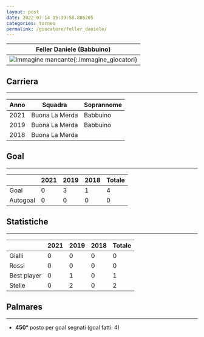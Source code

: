 ```yaml
---
layout: post
date: 2022-07-14 15:39:58.886205
categories: torneo
permalink: /giocatore/feller_daniele/
---
```

<link rel='stylesheets' href='./../assets/giocatori.css'>

| Feller Daniele (Babbuino) |
|:-----:|
| ![Immagine mancante]('./../../assets/giocatori/feller_daniele.png){:.immagine_giocatori} |


## Carriera
----

|Anno|Squadra|Soprannome|
|:---:|---|---|
|2021|Buona La Merda|Babbuino|
|2019|Buona La Merda|Babbuino|
|2018|Buona La Merda||


## Goal
----

| |2021|2019|2018| Totale |
|---|---|---|---|---|
|Goal|0|3|1|4|
|Autogoal|0|0|0|0|


## Statistiche
----

| |2021|2019|2018| Totale |
|---|---|---|---|---|
|Gialli|0|0|0|0|
|Rossi|0|0|0|0|
|Best player|0|1|0|1|
|Stelle|0|2|0|2|


## Palmares
----

- **450°** posto per goal segnati (goal fatti: 4)
